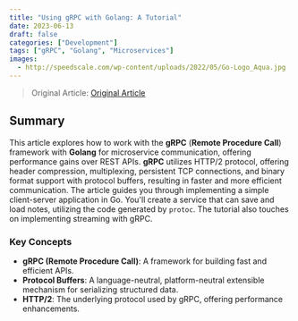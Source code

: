 ```yaml
---
title: "Using gRPC with Golang: A Tutorial"
date: 2023-06-13
draft: false
categories: ["Development"]
tags: ["gRPC", "Golang", "Microservices"]
images:
  - http://speedscale.com/wp-content/uploads/2022/05/Go-Logo_Aqua.jpg
---
```


> Original Article: [Original Article](https://speedscale.com/blog/using-grpc-with-golang/)

## Summary

This article explores how to work with the **gRPC** (**Remote Procedure Call**) framework with **Golang** for microservice communication, offering performance gains over REST APIs. **gRPC** utilizes HTTP/2 protocol, offering header compression, multiplexing, persistent TCP connections, and binary format support with protocol buffers, resulting in faster and more efficient communication. The article guides you through implementing a simple client-server application in Go. You'll create a service that can save and load notes, utilizing the code generated by `protoc`. The tutorial also touches on implementing streaming with gRPC. 


### Key Concepts

*   **gRPC (Remote Procedure Call)**: A framework for building fast and efficient APIs.  
*   **Protocol Buffers**: A language-neutral, platform-neutral extensible mechanism for serializing structured data.
*   **HTTP/2**: The underlying protocol used by gRPC, offering performance enhancements.
